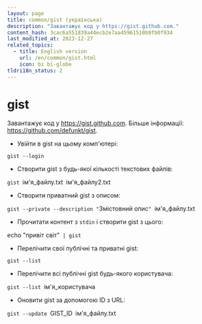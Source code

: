 ```yaml
---
layout: page
title: common/gist (українська)
description: "Завантажує код у https://gist.github.com."
content_hash: 3cac6a551839a44ecb2e7aa45961510b9fb0f934
last_modified_at: 2023-12-27
related_topics:
  - title: English version
    url: /en/common/gist.html
    icon: bi bi-globe
tldri18n_status: 2
---
```

# gist

Завантажує код у https://gist.github.com.
Більше інформації: <https://github.com/defunkt/gist>.

- Увійти в gist на цьому комп'ютері:

`gist --login`

- Створити gist з будь-якої кількості текстових файлів:

`gist `<span class="tldr-var badge badge-pill bg-dark-lm bg-white-dm text-white-lm text-dark-dm font-weight-bold">ім'я_файлу.txt</span>` `<span class="tldr-var badge badge-pill bg-dark-lm bg-white-dm text-white-lm text-dark-dm font-weight-bold">ім'я_файлу2.txt</span>

- Створити приватний gist з описом:

`gist --private --description "`<span class="tldr-var badge badge-pill bg-dark-lm bg-white-dm text-white-lm text-dark-dm font-weight-bold">Змістовний опис</span>`" `<span class="tldr-var badge badge-pill bg-dark-lm bg-white-dm text-white-lm text-dark-dm font-weight-bold">ім'я_файлу.txt</span>

- Прочитати контент з `stdin` і створити gist з цього:

<span class="tldr-var badge badge-pill bg-dark-lm bg-white-dm text-white-lm text-dark-dm font-weight-bold">echo "привіт світ"</span>` | gist`

- Перелічити свої публічні та приватні gist:

`gist --list`

- Перелічити всі публічні gist будь-якого користувача:

`gist --list `<span class="tldr-var badge badge-pill bg-dark-lm bg-white-dm text-white-lm text-dark-dm font-weight-bold">ім'я_користувача</span>

- Оновити gist за допомогою ID з URL:

`gist --update `<span class="tldr-var badge badge-pill bg-dark-lm bg-white-dm text-white-lm text-dark-dm font-weight-bold">GIST_ID</span>` `<span class="tldr-var badge badge-pill bg-dark-lm bg-white-dm text-white-lm text-dark-dm font-weight-bold">ім'я_файлу.txt</span>

